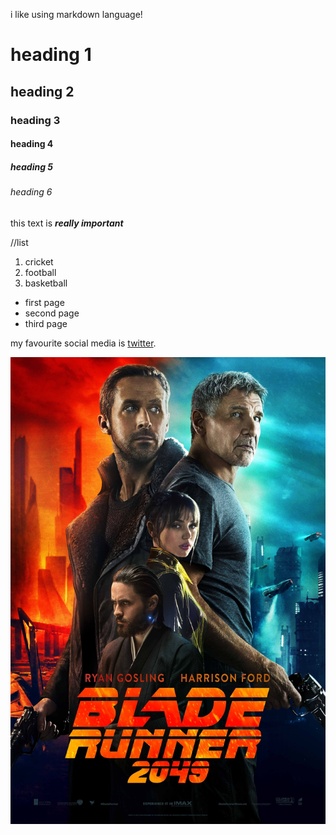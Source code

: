 i like using markdown language!

# heading 1
## heading 2
### heading 3
#### heading 4
##### heading 5
###### heading 6

this text is ***really important***

//list 

1. cricket
2. football
3. basketball 

- first page
- second page
- third page

my favourite social media is [twitter](https://x.com/?lang=en&mx=2).

![blade runner](/images/br.jpg)
